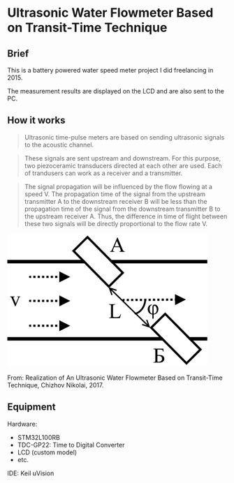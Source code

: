 # Ultrasonic Water Flowmeter Based on Transit-Time Technique

## Brief

This is a battery powered water speed meter project I did freelancing in 2015.

The measurement results are displayed on the LCD and are also sent to the PC. 

## How it works

> Ultrasonic time-pulse meters are based on sending ultrasonic signals to the acoustic channel. 

> These signals are sent upstream and downstream. For this purpose, two piezoceramic transducers directed at each other are used. Each of trandusers can work as a receiver and a transmitter.

> The signal propagation will be influenced by the flow flowing at a speed V. The propagation time of the signal from the upstream transmitter A to the downstream receiver B will be less than the propagation time of the signal from the downstream transmitter B to the upstream receiver A. Thus, the difference in time of flight between these two signals will be directly proportional to the flow rate V.

![Draw](img/tof.png)

From: 
Realization of An Ultrasonic Water Flowmeter Based on Transit-Time Technique, Chizhov Nikolai, 2017.

## Equipment

Hardware:
 - STM32L100RB
 - TDC-GP22: Time to Digital Converter
 - LCD (custom model)
 - etc.
 
IDE: Keil uVision
